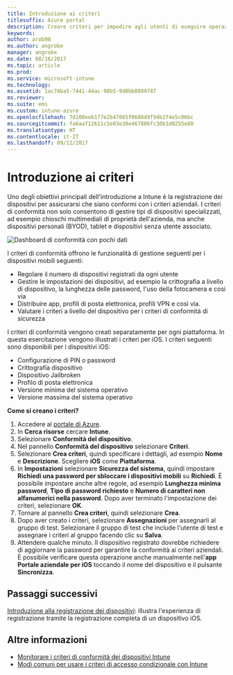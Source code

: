 ```yaml
---
title: Introduzione ai criteri
titlesuffix: Azure portal
description: Creare criteri per impedire agli utenti di eseguire operazioni non autorizzate con i propri dispositivi.
keywords: 
author: arob98
ms.author: angrobe
manager: angrobe
ms.date: 08/16/2017
ms.topic: article
ms.prod: 
ms.service: microsoft-intune
ms.technology: 
ms.assetid: 1ac74ba5-7441-44ac-98b5-9d8bb8899747
ms.reviewer: 
ms.suite: ems
ms.custom: intune-azure
ms.openlocfilehash: 7d100eeb177e2b47065f0688d9f94b2f4e5c06bc
ms.sourcegitcommit: fa6aaf12611c3e03e38e467806fc30b1d0255e88
ms.translationtype: HT
ms.contentlocale: it-IT
ms.lasthandoff: 09/12/2017
---
```

# <a name="get-started-with-policies"></a>Introduzione ai criteri

Uno degli obiettivi principali dell'introduzione a Intune è la registrazione dei dispositivi per assicurarsi che siano conformi con i criteri aziendali. I criteri di conformità non solo consentono di gestire tipi di dispositivi specializzati, ad esempio chioschi multimediali di proprietà dell'azienda, ma anche dispositivi personali (BYOD), tablet e dispositivi senza utente associato.

![Dashboard di conformità con pochi dati](/intune/media/generic-compliance-dashboard.png)

I criteri di conformità offrono le funzionalità di gestione seguenti per i dispositivi mobili seguenti:

* Regolare il numero di dispositivi registrati da ogni utente
* Gestire le impostazioni dei dispositivi, ad esempio la crittografia a livello di dispositivo, la lunghezza delle password, l'uso della fotocamera e così via
* Distribuire app, profili di posta elettronica, profili VPN e così via.
* Valutare i criteri a livello del dispositivo per i criteri di conformità di sicurezza

I criteri di conformità vengono creati separatamente per ogni piattaforma. In questa esercitazione vengono illustrati i criteri per iOS. I criteri seguenti sono disponibili per i dispositivi iOS:

* Configurazione di PIN o password
* Crittografia dispositivo
* Dispositivo Jailbroken
* Profilo di posta elettronica
* Versione minima del sistema operativo
* Versione massima del sistema operativo

__Come si creano i criteri?__

1. Accedere al [portale di Azure](https://portal.azure.com).
2. In **Cerca risorse** cercare **Intune**.
3. Selezionare **Conformità del dispositivo**.
4. Nel pannello **Conformità del dispositivo** selezionare **Criteri**.
5. Selezionare **Crea criteri**, quindi specificare i dettagli, ad esempio **Nome** e **Descrizione**. Scegliere **iOS** come **Piattaforma**.
6. In **Impostazioni** selezionare **Sicurezza del sistema**, quindi impostare **Richiedi una password per sbloccare i dispositivi mobili** su **Richiedi**. È possibile impostare anche altre regole, ad esempio **Lunghezza minima password**, **Tipo di password richiesto** e **Numero di caratteri non alfanumerici nella password**. Dopo aver terminato l'impostazione dei criteri, selezionare **OK**.
7. Tornare al pannello **Crea criteri**, quindi selezionare **Crea**.
8. Dopo aver creato i criteri, selezionare **Assegnazioni** per assegnarli al gruppo di test. Selezionare il gruppo di test che include l'utente di test e assegnare i criteri al gruppo facendo clic su **Salva**.
9. Attendere qualche minuto. Il dispositivo registrato dovrebbe richiedere di aggiornare la password per garantire la conformità ai criteri aziendali. È possibile verificare questa operazione anche manualmente nell'**app Portale aziendale per iOS** toccando il nome del dispositivo e il pulsante **Sincronizza**.

## <a name="next-steps"></a>Passaggi successivi

[Introduzione alla registrazione dei dispositivi](get-started-enroll.md): illustra l'esperienza di registrazione tramite la registrazione completa di un dispositivo iOS.

## <a name="learn-more"></a>Altre informazioni

* [Monitorare i criteri di conformità dei dispositivi Intune](compliance-policy-monitor.md)
* [Modi comuni per usare i criteri di accesso condizionale con Intune](conditional-access-intune-common-ways-use.md)
